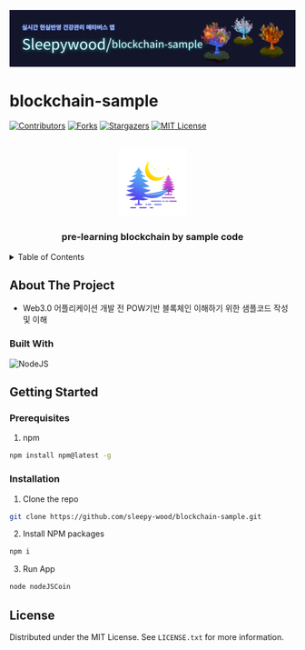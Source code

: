 ![banner](https://github.com/sleepy-wood/blockchain-sample/blob/main/blockchain-sample.png)

# blockchain-sample

[![Contributors][contributors-shield]][contributors-url]
[![Forks][forks-shield]][forks-url]
[![Stargazers][stars-shield]][stars-url]
[![MIT License][license-shield]][license-url]

<br />
<div align="center">
  <a href="https://github.com/sleepy-wood">
    <img src="https://github.com/sleepy-wood/client-web/blob/dev/src/assets/images/logo.png" alt="Logo" width="120" height="120">
  </a>

  <h3 align="center">pre-learning blockchain by sample code</h3>
</div>

<!-- TABLE OF CONTENTS -->
<details>
  <summary>Table of Contents</summary>
  <ol>
    <li>
      <a href="#about-the-project">About The Project</a>
      <ul>
        <li><a href="#built-with">Built With</a></li>
      </ul>
    </li>
    <li>
      <a href="#getting-started">Getting Started</a>
      <ul>
        <li><a href="#prerequisites">Prerequisites</a></li>
        <li><a href="#installation">Installation</a></li>
      </ul>
    </li>
    <li><a href="#license">License</a></li>
  </ol>
</details>

<!-- ABOUT THE PROJECT -->
## About The Project

- Web3.0 어플리케이션 개발 전 POW기반 블록체인 이해하기 위한 샘플코드 작성 및 이해

### Built With

![NodeJS](https://img.shields.io/badge/node.js-6DA55F?style=for-the-badge&logo=node.js&logoColor=white)

<!-- GETTING STARTED -->
## Getting Started

### Prerequisites

1. npm
  ```bash
  npm install npm@latest -g
  ```

### Installation

1. Clone the repo
  ```bash
  git clone https://github.com/sleepy-wood/blockchain-sample.git
  ```
2. Install NPM packages
  ```bash
  npm i
  ```
3. Run App
  ```bash
  node nodeJSCoin
  ```

<!-- LICENSE -->
## License

Distributed under the MIT License. See `LICENSE.txt` for more information.

<!-- https://www.markdownguide.org/basic-syntax/#reference-style-links -->
[contributors-shield]: https://img.shields.io/github/contributors/sleepy-wood/blockchain-sample.svg?style=for-the-badge
[contributors-url]: https://github.com/sleepy-wood/blockchain-sample/graphs/contributors
[forks-shield]: https://img.shields.io/github/forks/sleepy-wood/blockchain-sample.svg?style=for-the-badge
[forks-url]: https://github.com/sleepy-wood/blockchain-sample/network/members
[stars-shield]: https://img.shields.io/github/stars/sleepy-wood/blockchain-sample.svg?style=for-the-badge
[stars-url]: https://github.com/sleepy-wood/blockchain-sample/stargazers
[license-shield]: https://img.shields.io/github/license/sleepy-wood/blockchain-sample.svg?style=for-the-badge
[license-url]: https://github.com/sleepy-wood/blockchain-sample/blob/master/LICENSE.txt
